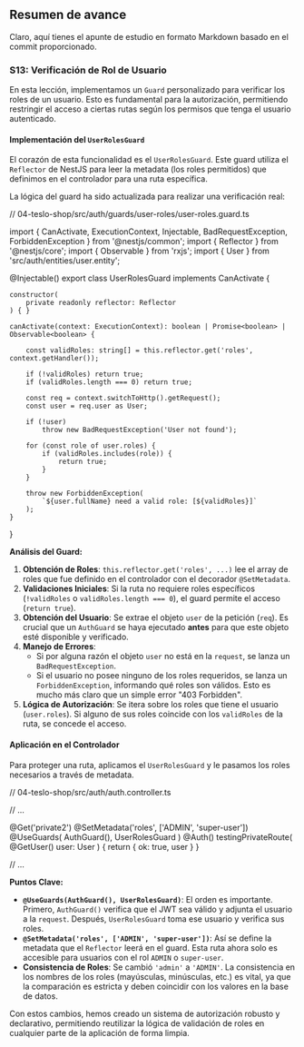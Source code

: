 ## Resumen de avance
Claro, aquí tienes el apunte de estudio en formato Markdown basado en el commit proporcionado.

### S13: Verificación de Rol de Usuario

En esta lección, implementamos un `Guard` personalizado para verificar los roles de un usuario. Esto es fundamental para la autorización, permitiendo restringir el acceso a ciertas rutas según los permisos que tenga el usuario autenticado.

#### Implementación del `UserRolesGuard`

El corazón de esta funcionalidad es el `UserRolesGuard`. Este guard utiliza el `Reflector` de NestJS para leer la metadata (los roles permitidos) que definimos en el controlador para una ruta específica.

La lógica del guard ha sido actualizada para realizar una verificación real:

// 04-teslo-shop/src/auth/guards/user-roles/user-roles.guard.ts

import {
	CanActivate,
	ExecutionContext,
	Injectable,
	BadRequestException,
	ForbiddenException
} from '@nestjs/common';
import { Reflector } from '@nestjs/core';
import { Observable } from 'rxjs';
import { User } from 'src/auth/entities/user.entity';

@Injectable()
export class UserRolesGuard implements CanActivate {

	constructor(
		private readonly reflector: Reflector
	) { }

	canActivate(context: ExecutionContext): boolean | Promise<boolean> | Observable<boolean> {

		const validRoles: string[] = this.reflector.get('roles', context.getHandler());

		if (!validRoles) return true;
		if (validRoles.length === 0) return true;

		const req = context.switchToHttp().getRequest();
		const user = req.user as User;

		if (!user)
			throw new BadRequestException('User not found');

		for (const role of user.roles) {
			if (validRoles.includes(role)) {
				return true;
			}
		}

		throw new ForbiddenException(
			`${user.fullName} need a valid role: [${validRoles}]`
		);
	}
}

**Análisis del Guard:**

1.  **Obtención de Roles**: `this.reflector.get('roles', ...)` lee el array de roles que fue definido en el controlador con el decorador `@SetMetadata`.
2.  **Validaciones Iniciales**: Si la ruta no requiere roles específicos (`!validRoles` o `validRoles.length === 0`), el guard permite el acceso (`return true`).
3.  **Obtención del Usuario**: Se extrae el objeto `user` de la petición (`req`). Es crucial que un `AuthGuard` se haya ejecutado **antes** para que este objeto esté disponible y verificado.
4.  **Manejo de Errores**:
    *   Si por alguna razón el objeto `user` no está en la `request`, se lanza un `BadRequestException`.
    *   Si el usuario no posee ninguno de los roles requeridos, se lanza un `ForbiddenException`, informando qué roles son válidos. Esto es mucho más claro que un simple error "403 Forbidden".
5.  **Lógica de Autorización**: Se itera sobre los roles que tiene el usuario (`user.roles`). Si alguno de sus roles coincide con los `validRoles` de la ruta, se concede el acceso.

#### Aplicación en el Controlador

Para proteger una ruta, aplicamos el `UserRolesGuard` y le pasamos los roles necesarios a través de metadata.

// 04-teslo-shop/src/auth/auth.controller.ts

// ...

@Get('private2')
@SetMetadata('roles', ['ADMIN', 'super-user'])
@UseGuards(
	AuthGuard(),
	UserRolesGuard
)
@Auth()
testingPrivateRoute(
	@GetUser() user: User
) {
	return {
		ok: true,
		user
	}
}

// ...

**Puntos Clave:**

*   **`@UseGuards(AuthGuard(), UserRolesGuard)`**: El orden es importante. Primero, `AuthGuard()` verifica que el JWT sea válido y adjunta el usuario a la `request`. Después, `UserRolesGuard` toma ese usuario y verifica sus roles.
*   **`@SetMetadata('roles', ['ADMIN', 'super-user'])`**: Así se define la metadata que el `Reflector` leerá en el guard. Esta ruta ahora solo es accesible para usuarios con el rol `ADMIN` o `super-user`.
*   **Consistencia de Roles**: Se cambió `'admin'` a `'ADMIN'`. La consistencia en los nombres de los roles (mayúsculas, minúsculas, etc.) es vital, ya que la comparación es estricta y deben coincidir con los valores en la base de datos.

Con estos cambios, hemos creado un sistema de autorización robusto y declarativo, permitiendo reutilizar la lógica de validación de roles en cualquier parte de la aplicación de forma limpia.
